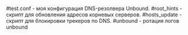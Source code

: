#test.conf - моя конфигурация DNS-резолвера Unbound.
#root_hints - скрипт для обновления адресов корневых серверов.
#hosts_update - скрипт для блокировки трекеров по DNS.
#unbound - ротация логов unbound
